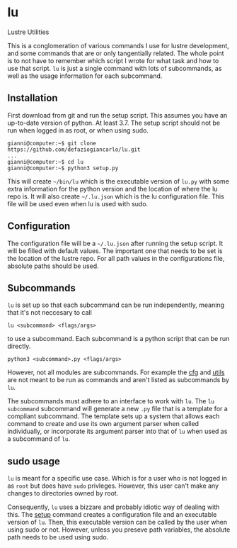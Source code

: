 # lu
Lustre Utilities

This is a conglomeration of various commands I use
for lustre development, and some commands that are
or only tangentially related. The whole point is to not
have to remember which script I wrote for what task and
how to use that script. `lu` is just a single command with
lots of subcommands, as well as the usage information for
each subcommand.

## Installation
First download from git and run the setup script. This assumes you have
an up-to-date version of python. At least 3.7. The setup script should not
be run when logged in as root, or when using sudo.
```shell
gianni@computer:~$ git clone https://github.com/defaziogiancarlo/lu.git
...
gianni@computer:~$ cd lu
gianni@computer:~$ python3 setup.py
```
This will create `~/bin/lu` which is the executable version of `lu.py` with some
extra information for the python version and the location of where the lu repo is.
It will also create `~/.lu.json` which is the lu configuration file. This file will
be used even when lu is used with sudo.

## Configuration

The configuration file will be a `~/.lu.json` after running the setup script.
It will be filled with default values. The important one that needs to be set is
the location of the lustre repo. For all path values in the configurations file,
absolute paths should be used.

## Subcommands
`lu` is set up so that each subcommand can be run independently,
meaning that it's not neccesary to call
```shell
lu <subcommand> <flags/args>
```
to use a subcommand.
Each subcommand is a python script that
can be run directly. 
```shell
python3 <subcommand>.py <flags/args>
```
However, not all modules are subcommands.
For example the [cfg](cfg.py) and [utils](utils.py) are not meant to
be run as commands and aren't listed as subcommands by `lu`.

The subcommands must adhere to an interface to work
with `lu`. The `lu subcommand` subcommand will generate a new
`.py` file that is a template for a compliant subcommand. The template
sets up a system that allows each command to create and use its own argument
parser when called individually, or incorporate its argument parser
into that of `lu` when used as a subcommand of `lu`.

## sudo usage
`lu` is meant for a specific use case. Which is for a user who is not
logged in as `root` but does have `sudo` privleges. However, this user
can't make any changes to directories owned by root.

Consequently, `lu` uses a bizzare and probably idiotic way of dealing with this.
The [setup](setup.py) command creates a configuration file and an executable version
of `lu`. Then, this executable version can be called by the user when using sudo or not.
However, unless you preseve path variables, the absolute path needs to be used using sudo.
